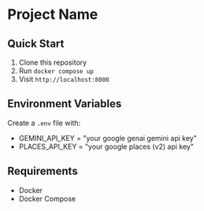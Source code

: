# Project Name

## Quick Start

1. Clone this repository
2. Run `docker compose up`
3. Visit `http://localhost:8000`

## Environment Variables

Create a `.env` file with:

- GEMINI_API_KEY = "your google genai gemini api key"
- PLACES_API_KEY = "your google places (v2) api key"

## Requirements

- Docker
- Docker Compose
